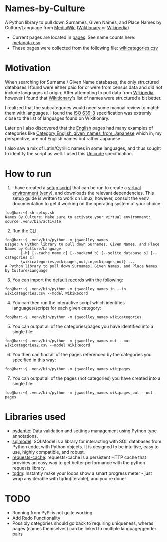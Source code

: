 # Names-by-Culture
A Python library to pull down Surnames, Given Names, and Place Names by Culture/Language from [MediaWiki](https://en.wikipedia.org/wiki/MediaWiki) ([Wiktionary](https://en.wikipedia.org/wiki/Wiktionary) or [Wikipedia](https://en.wikipedia.org/wiki/Wikipedia))

- Current pages are located in [pages](pages). See name counts here: [metadata.csv](pages/metadata.csv)
- These pages were collected from the following file: [wikicategories.csv](wikicategories.csv)


# Motivation

When searching for Surname / Given Name databases, the only structured databases I found were either paid for or were from census data and did not include languages of origin. After attempting to pull data from [Wikipedia](https://en.wikipedia.org/wiki/Category:Surnames_by_language), however I found that [Wikitionary](https://en.wiktionary.org/wiki/Category:Given_names_by_language)'s list of names were structured a bit better.

I realized that the subcategories would need some manual review to match them with languages. I found the [ISO 639-3](https://iso639-3.sil.org/sites/iso639-3/files/downloads/iso-639-3.tab) specification was extremly close to the list of languages found on Wikitionary.

Later on I also discovered that the [English](https://en.wiktionary.org/wiki/Category:English_given_names) pages had many examples of categories like [Category:English_given_names_from_Japanese](https://en.wiktionary.org/wiki/Category:English_given_names_from_Japanese) which in, my perspective, are not English names but rather Japanese.

I also saw a mix of Latin/Cyrillic names in some languages, and thus sought to identify the script as well. I used this [Unicode](http://unicode.org/Public/UNIDATA/Scripts.txt) specification.

# How to run

1. I have created a [setup script](setup.sh) that can be run to create a [virtual environment (venv)](https://docs.python.org/3/library/venv.html), and downloads the relevant dependencies. This setup guide is written to work on Linux, however, consult the venv documentation to get it working on the operating system of your choice.

```console
foo@bar:~$ sh setup.sh
Names By Culture: Make sure to activate your virtual environment: source .venv/bin/activate
```

2. Run the [CLI](https://en.wikipedia.org/wiki/Command-line_interface).

```console
foo@bar:~$ .venv/bin/python -m jgwoolley_names
usage: A Python library to pull down Surnames, Given Names, and Place Names by Culture/Language
       [-h] [--cache_name c] [--backend b] [--sqlite_database s] [--categories c]
       {wikicategories,wikipages,out,in,wikipages_out} ...
A Python library to pull down Surnames, Given Names, and Place Names by Culture/Language
```

3. You can import the [default records](wikicategories.csv) with the following:

```console
foo@bar:~$ .venv/bin/python -m jgwoolley_names in --in wikicategories.csv --model WikiRecord
```

4. You can then run the interactive script which identifies languages/scripts for each given category:

```console
foo@bar:~$ .venv/bin/python -m jgwoolley_names wikicategories
```

5. You can output all of the categories/pages you have identified into a single file:

```console
foo@bar:~$ .venv/bin/python -m jgwoolley_names out --out wikicategories2.csv --model WikiRecord
```

6. You then can find all of the pages referenced by the categories you specified in this way:

```console
foo@bar:~$ .venv/bin/python -m jgwoolley_names wikipages
```

7. You can output all of the pages (not categories) you have created into a single file:

```console
foo@bar:~$ .venv/bin/python -m jgwoolley_names wikipages_out --out pages
```

# Libraries used
- [pydantic](https://github.com/pydantic/pydantic): Data validation and settings management using Python type annotations.
- [sqlmodel](https://github.com/tiangolo/sqlmodel): SQLModel is a library for interacting with SQL databases from Python code, with Python objects. It is designed to be intuitive, easy to use, highly compatible, and robust.
- [requests-cache](https://github.com/requests-cache/requests-cache): requests-cache is a persistent HTTP cache that provides an easy way to get better performance with the python requests library.
- [tqdm](https://github.com/tqdm/tqdm): Instantly make your loops show a smart progress meter - just wrap any iterable with tqdm(iterable), and you're done!

# TODO

- Running from PyPi is not quite working
- Add Redo Functionality
- Possibly categories should go back to requiring uniqueness, wheras pages (names themselves) can be linked to multiple language/gender pairs